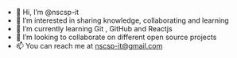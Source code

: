 - 👋 Hi, I’m @nscsp-it
- 👀 I’m interested in sharing knowledge, collaborating and learning
- 🌱 I’m currently learning Git , GitHub and Reactjs 
- 💞️ I’m looking to collaborate on different open source projects
- 📫 You can reach me at nscsp-it@gmail.com

<!---
nscsp-it/nscsp-it is a ✨ special ✨ repository because its `README.md` (this file) appears on your GitHub profile.
You can click the Preview link to take a look at your changes.
--->
